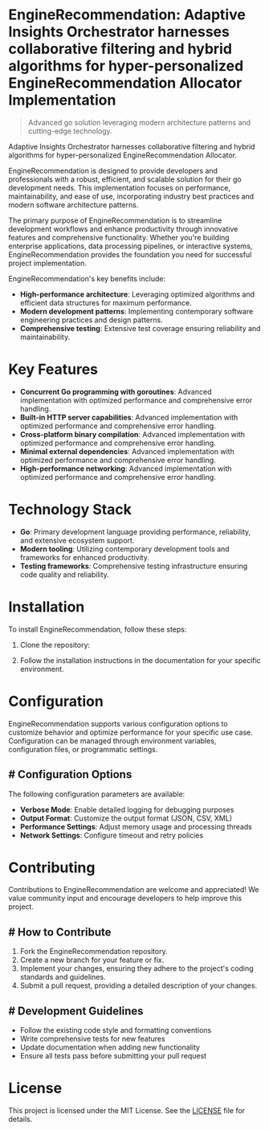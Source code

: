 <!-- fallback_EngineRecommendation_20250805181108_26260 -->

# EngineRecommendation: Adaptive Insights Orchestrator harnesses collaborative filtering and hybrid algorithms for hyper-personalized EngineRecommendation Allocator Implementation
> Advanced go solution leveraging modern architecture patterns and cutting-edge technology.

Adaptive Insights Orchestrator harnesses collaborative filtering and hybrid algorithms for hyper-personalized EngineRecommendation Allocator.

EngineRecommendation is designed to provide developers and professionals with a robust, efficient, and scalable solution for their go development needs. This implementation focuses on performance, maintainability, and ease of use, incorporating industry best practices and modern software architecture patterns.

The primary purpose of EngineRecommendation is to streamline development workflows and enhance productivity through innovative features and comprehensive functionality. Whether you're building enterprise applications, data processing pipelines, or interactive systems, EngineRecommendation provides the foundation you need for successful project implementation.

EngineRecommendation's key benefits include:

* **High-performance architecture**: Leveraging optimized algorithms and efficient data structures for maximum performance.
* **Modern development patterns**: Implementing contemporary software engineering practices and design patterns.
* **Comprehensive testing**: Extensive test coverage ensuring reliability and maintainability.

# Key Features

* **Concurrent Go programming with goroutines**: Advanced implementation with optimized performance and comprehensive error handling.
* **Built-in HTTP server capabilities**: Advanced implementation with optimized performance and comprehensive error handling.
* **Cross-platform binary compilation**: Advanced implementation with optimized performance and comprehensive error handling.
* **Minimal external dependencies**: Advanced implementation with optimized performance and comprehensive error handling.
* **High-performance networking**: Advanced implementation with optimized performance and comprehensive error handling.

# Technology Stack

* **Go**: Primary development language providing performance, reliability, and extensive ecosystem support.
* **Modern tooling**: Utilizing contemporary development tools and frameworks for enhanced productivity.
* **Testing frameworks**: Comprehensive testing infrastructure ensuring code quality and reliability.

# Installation

To install EngineRecommendation, follow these steps:

1. Clone the repository:


2. Follow the installation instructions in the documentation for your specific environment.

# Configuration

EngineRecommendation supports various configuration options to customize behavior and optimize performance for your specific use case. Configuration can be managed through environment variables, configuration files, or programmatic settings.

## # Configuration Options

The following configuration parameters are available:

* **Verbose Mode**: Enable detailed logging for debugging purposes
* **Output Format**: Customize the output format (JSON, CSV, XML)
* **Performance Settings**: Adjust memory usage and processing threads
* **Network Settings**: Configure timeout and retry policies

# Contributing

Contributions to EngineRecommendation are welcome and appreciated! We value community input and encourage developers to help improve this project.

## # How to Contribute

1. Fork the EngineRecommendation repository.
2. Create a new branch for your feature or fix.
3. Implement your changes, ensuring they adhere to the project's coding standards and guidelines.
4. Submit a pull request, providing a detailed description of your changes.

## # Development Guidelines

* Follow the existing code style and formatting conventions
* Write comprehensive tests for new features
* Update documentation when adding new functionality
* Ensure all tests pass before submitting your pull request

# License

This project is licensed under the MIT License. See the [LICENSE](https://github.com/coralnws/EngineRecommendation/blob/main/LICENSE) file for details.
